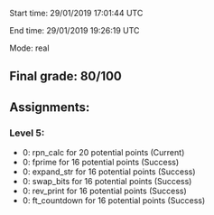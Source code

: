 Start time: 29/01/2019 17:01:44 UTC

End time: 29/01/2019 19:26:19 UTC

Mode: real

## Final grade: 80/100

## Assignments:
###  Level 5:
  -  0: rpn_calc for 20 potential points (Current)
  -  0: fprime for 16 potential points (Success)
  -  0: expand_str for 16 potential points (Success)
  -  0: swap_bits for 16 potential points (Success)
  -  0: rev_print for 16 potential points (Success)
  -  0: ft_countdown for 16 potential points (Success)